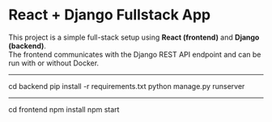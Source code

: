 # React + Django Fullstack App

This project is a simple full-stack setup using **React (frontend)** and **Django (backend)**.  
The frontend communicates with the Django REST API endpoint and can be run with or without Docker.

---
cd backend
pip install -r requirements.txt
python manage.py runserver

---
cd frontend
npm install
npm start

